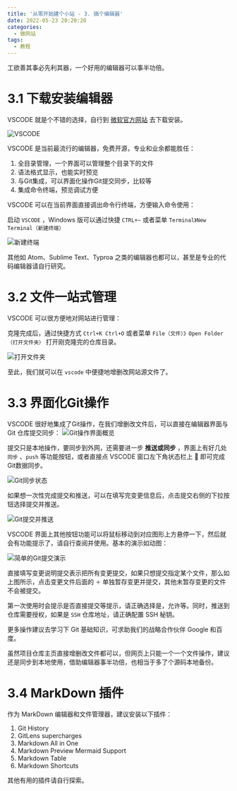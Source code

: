 ```yaml
---
title: '从零开始建个小站 - 3. 搞个编辑器'
date: 2022-05-23 20:20:20
categories:
  - 做网站
tags:
  - 教程
---
```


工欲善其事必先利其器，一个好用的编辑器可以事半功倍。
<!-- more -->
# 3.1 下载安装编辑器
VSCODE 就是个不错的选择，自行到 [微软官方网站](https://code.visualstudio.com/download) 去下载安装。
 
![VSCODE](https://cdn.jsdelivr.net/gh/828767/static/images/vscode-hexo.png)

VSCODE 是当前最流行的编辑器，免费开源，专业和业余都能胜任：
1. 全目录管理，一个界面可以管理整个目录下的文件
2. 语法格式显示，也能实时预览
3. 与Git集成，可以界面化操作Git提交同步，比较等
4. 集成命令终端，预览调试方便


VSCODE 可以在当前界面直接调出命令行终端，方便输入命令使用：

启动 `VSCODE` ，Windows 版可以通过快捷 `CTRL+~` 或者菜单 `Terminal》New Terminal（新建终端）`

![新建终端](https://cdn.jsdelivr.net/gh/828767/static/images/vscode_new_terminal.png)

其他如 Atom、Sublime Text、Typroa 之类的编辑器也都可以，甚至是专业的代码编辑器请自行研究。

# 3.2 文件一站式管理
VSCODE 可以很方便地对网站进行管理：

克隆完成后，通过快捷方式 `Ctrl+K Ctrl+O` 或者菜单 `File（文件）》Open Folder（打开文件夹）` 打开刚克隆完的仓库目录。

![打开文件夹](https://cdn.jsdelivr.net/gh/828767/static/images/vscode_markdown_editor.png)
	
至此，我们就可以在 `vscode` 中便捷地增删改网站源文件了。


# 3.3 界面化Git操作
VSCODE 很好地集成了Git操作，在我们增删改文件后，可以直接在编辑器界面与 Git 仓库提交同步：
![Git操作界面概览](https://cdn.jsdelivr.net/gh/828767/static/images/vscode-git.png)

提交只是本地操作，要同步到外网，还需要进一步 **推送或同步** ，界面上有好几处 `同步` 、`push` 等功能按钮，或者直接点 VSCODE 窗口左下角状态栏上 🔄 即可完成Git数据同步。

![Git同步状态](https://cdn.jsdelivr.net/gh/828767/static/images/github-sync.png)

如果想一次性完成提交和推送，可以在填写完变更信息后，点击提交右侧的下拉按钮选择提交并推送。

![Git提交并推送](https://cdn.jsdelivr.net/gh/828767/static/images/vscode-git-push.png)

VSCODE 界面上其他按钮功能可以将鼠标移动到对应图形上方悬停一下，然后就会有功能提示了，请自行查阅并使用。基本的演示如动图：

![简单的Git提交演示](https://cdn.jsdelivr.net/gh/828767/static/images/vscode-git-commit.gif)

直接填写变更说明提交表示把所有变更提交，如果只想提交指定某个文件，那么如上图所示，点击变更文件后面的 `＋` 单独暂存变更并提交，其他未暂存变更的文件不会被提交。

第一次使用时会提示是否直接提交等提示，请正确选择是，允许等。同时，推送到仓库需要授权，如果是 `SSH` 仓库地址，请正确配置 SSH 秘钥。

更多操作建议去学习下 Git 基础知识，可求助我们的战略合作伙伴 Google 和百度。

虽然项目仓库主页直接增删改文件都可以，但网页上只能一个一个文件操作，建议还是同步到本地使用，借助编辑器事半功倍，也相当于多了个源码本地备份。

# 3.4 MarkDown 插件
作为 MarkDown 编辑器和文件管理器，建议安装以下插件：
1. Git History
2. GitLens supercharges
3. Markdown All in One
4. Markdown Preview Mermaid Support
5. Markdown Table
6. Markdown Shortcuts

其他有用的插件请自行探索。
